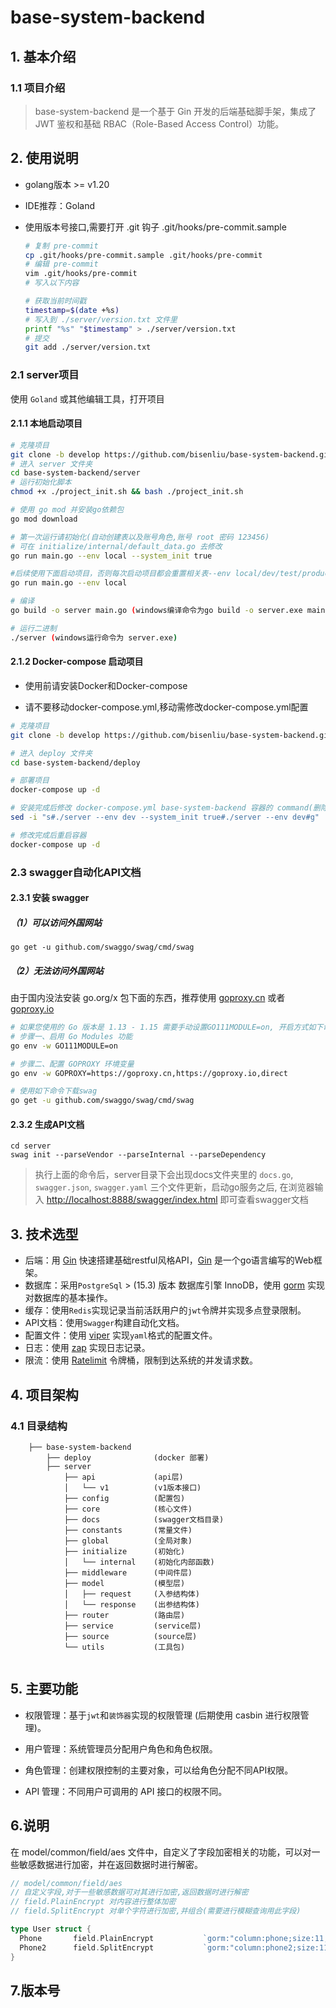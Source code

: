 # base-system-backend

## 1. 基本介绍

### 1.1 项目介绍

> base-system-backend 是一个基于 Gin 开发的后端基础脚手架，集成了 JWT 鉴权和基础 RBAC（Role-Based Access Control）功能。

## 2. 使用说明

- golang版本 >= v1.20
- IDE推荐：Goland
- 使用版本号接口,需要打开 .git 钩子 .git/hooks/pre-commit.sample

  ```bash
  # 复制 pre-commit
  cp .git/hooks/pre-commit.sample .git/hooks/pre-commit
  # 编辑 pre-commit
  vim .git/hooks/pre-commit
  # 写入以下内容
  ```

  ```bash
  # 获取当前时间戳
  timestamp=$(date +%s)
  # 写入到 ./server/version.txt 文件里
  printf "%s" "$timestamp" > ./server/version.txt
  # 提交
  git add ./server/version.txt
  ```


### 2.1 server项目

使用 `Goland` 或其他编辑工具，打开项目

#### 2.1.1 本地启动项目

```bash
# 克隆项目
git clone -b develop https://github.com/bisenliu/base-system-backend.git
# 进入 server 文件夹
cd base-system-backend/server
# 运行初始化脚本
chmod +x ./project_init.sh && bash ./project_init.sh

# 使用 go mod 并安装go依赖包
go mod download

# 第一次运行请初始化(自动创建表以及账号角色,账号 root 密码 123456)
# 可在 initialize/internal/default_data.go 去修改
go run main.go --env local --system_init true

#后续使用下面启动项目，否则每次启动项目都会重置相关表--env local/dev/test/product（缺省默认是local）
go run main.go --env local

# 编译 
go build -o server main.go (windows编译命令为go build -o server.exe main.go )

# 运行二进制
./server (windows运行命令为 server.exe)
```

#### 2.1.2 Docker-compose 启动项目

- 使用前请安装Docker和Docker-compose

- 请不要移动docker-compose.yml,移动需修改docker-compose.yml配置

```bash
# 克隆项目
git clone -b develop https://github.com/bisenliu/base-system-backend.git

# 进入 deploy 文件夹
cd base-system-backend/deploy

# 部署项目
docker-compose up -d

# 安装完成后修改 docker-compose.yml base-system-backend 容器的 command(删除---system_init true) 否则每次重启容器都会重置相关表
sed -i "s#./server --env dev --system_init true#./server --env dev#g" ./docker-compose.yml

# 修改完成后重启容器
docker-compose up -d
```



### 2.3 swagger自动化API文档

#### 2.3.1 安装 swagger

##### （1）可以访问外国网站

````
go get -u github.com/swaggo/swag/cmd/swag
````

##### （2）无法访问外国网站

由于国内没法安装 go.org/x 包下面的东西，推荐使用 [goproxy.cn](https://goproxy.cn) 或者 [goproxy.io](https://goproxy.io/zh/)

```bash
# 如果您使用的 Go 版本是 1.13 - 1.15 需要手动设置GO111MODULE=on, 开启方式如下命令, 如果你的 Go 版本 是 1.16 ~ 最新版 可以忽略以下步骤一
# 步骤一、启用 Go Modules 功能
go env -w GO111MODULE=on 

# 步骤二、配置 GOPROXY 环境变量
go env -w GOPROXY=https://goproxy.cn,https://goproxy.io,direct

# 使用如下命令下载swag
go get -u github.com/swaggo/swag/cmd/swag
```

#### 2.3.2 生成API文档

```` shell
cd server
swag init --parseVendor --parseInternal --parseDependency
````

> 执行上面的命令后，server目录下会出现docs文件夹里的 `docs.go`, `swagger.json`, `swagger.yaml` 三个文件更新，启动go服务之后, 在浏览器输入 [http://localhost:8888/swagger/index.html](http://localhost:8888/swagger/index.html) 即可查看swagger文档

## 3. 技术选型

- 后端：用 [Gin](https://gin-gonic.com/) 快速搭建基础restful风格API，[Gin](https://gin-gonic.com/) 是一个go语言编写的Web框架。
- 数据库：采用`PostgreSql` > (15.3) 版本 数据库引擎 InnoDB，使用 [gorm](http://gorm.cn) 实现对数据库的基本操作。
- 缓存：使用`Redis`实现记录当前活跃用户的`jwt`令牌并实现多点登录限制。
- API文档：使用`Swagger`构建自动化文档。
- 配置文件：使用 [viper](https://github.com/spf13/viper) 实现`yaml`格式的配置文件。
- 日志：使用 [zap](https://github.com/uber-go/zap) 实现日志记录。
- 限流：使用 [Ratelimit](https://github.com/juju/ratelimit) 令牌桶，限制到达系统的并发请求数。

## 4. 项目架构

### 4.1 目录结构

```
    ├── base-system-backend
        ├── deploy              (docker 部署)
        ├── server
            ├── api             (api层)
            │   └── v1          (v1版本接口)
            ├── config          (配置包)
            ├── core            (核心文件)
            ├── docs            (swagger文档目录)
            ├── constants       (常量文件)
            ├── global          (全局对象)                    
            ├── initialize      (初始化)                        
            │   └── internal    (初始化内部函数)                            
            ├── middleware      (中间件层)                        
            ├── model           (模型层)                    
            │   ├── request     (入参结构体)                        
            │   └── response    (出参结构体)                                                      
            ├── router          (路由层)                    
            ├── service         (service层)                    
            ├── source          (source层)                    
            └── utils           (工具包)                                        
  
```

## 5. 主要功能

- 权限管理：基于`jwt`和`装饰器`实现的权限管理 (后期使用 casbin  进行权限管理)。

- 用户管理：系统管理员分配用户角色和角色权限。

- 角色管理：创建权限控制的主要对象，可以给角色分配不同API权限。

- API 管理：不同用户可调用的 API 接口的权限不同。


## 6.说明
在 model/common/field/aes 文件中，自定义了字段加密相关的功能，可以对一些敏感数据进行加密，并在返回数据时进行解密。
```go
// model/common/field/aes
// 自定义字段,对于一些敏感数据可对其进行加密,返回数据时进行解密
// field.PlainEncrypt 对内容进行整体加密
// field.SplitEncrypt 对单个字符进行加密,并组合(需要进行模糊查询用此字段)

type User struct {
  Phone       field.PlainEncrypt           `gorm:"column:phone;size:11;comment:手机号"`
  Phone2      field.SplitEncrypt           `gorm:"column:phone2;size:11;comment:手机号2"`
}

```

## 7.版本号
